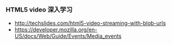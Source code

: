 ### HTML5 video 深入学习

* <http://techslides.com/html5-video-streaming-with-blob-urls>
* <https://developer.mozilla.org/en-US/docs/Web/Guide/Events/Media_events>